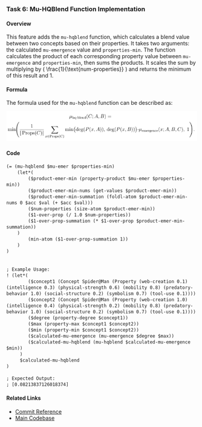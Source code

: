 ### Task 6: Mu-HQBlend Function Implementation

#### Overview
This feature adds the `mu-hqblend` function, which calculates a blend value between two concepts based on their properties. It takes two arguments: the calculated `mu-emergence` value and `properties-min`. The function calculates the product of each corresponding property value between `mu-emergence` and `properties-min`, then sums the products. It scales the sum by multiplying by \( \frac{1}{\text{num-properties}} \) and returns the minimum of this result and 1.


#### Formula

The formula used for the `mu-hqblend` function can be described as:

![Mu-HQBlend Formula](./task_6_mu-hq-blend%20formula.png)


#### Code

```MeTTa
(= (mu-hqblend $mu-emer $properties-min)
    (let*(
        ($product-emer-min (property-product $mu-emer $properties-min))
        ($product-emer-min-nums (get-values $product-emer-min))
        ($product-emer-min-summation (foldl-atom $product-emer-min-nums 0 $acc $val (+ $acc $val)))
        ($num-properties (size-atom $product-emer-min))
        ($1-over-prop (/ 1.0 $num-properties))
        ($1-over-prop-summation (* $1-over-prop $product-emer-min-summation))
    )
        (min-atom ($1-over-prop-summation 1))
    )
)


; Example Usage:
! (let*(
        ($concept1 (Concept Spider@Man (Property (web-creation 0.1) (intelligence 0.3) (physical-strength 0.6) (mobility 0.8) (predatory-behavior 1.0) (social-structure 0.2) (symbolism 0.7) (tool-use 0.1))))
        ($concept2 (Concept Spider@Man (Property (web-creation 1.0) (intelligence 0.4) (physical-strength 0.2) (mobility 0.8) (predatory-behavior 1.0) (social-structure 0.2) (symbolism 0.7) (tool-use 0.1))))
        ($degree (property-degree $concept1))
        ($max (property-max $concept1 $concept2))
        ($min (property-min $concept1 $concept2))
        ($calculated-mu-emergence (mu-emergence $degree $max))
        ($calculated-mu-hqblend (mu-hqblend $calculated-mu-emergence $min))
     )
     $calculated-mu-hqblend
)

; Expected Output:
; [0.08213837126018374]

```

#### Related Links
- [Commit Reference](https://github.com/iCog-Labs-Dev/conceptBlending/commit/c13816e525fef1cdd7028a91f17ba77d38145cc3)
- [Main Codebase](https://github.com/iCog-Labs-Dev/conceptBlending/)
